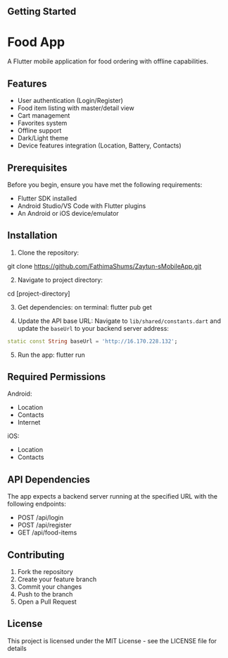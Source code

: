 ## Getting Started
# Food App

A Flutter mobile application for food ordering with offline capabilities.

## Features

- User authentication (Login/Register)
- Food item listing with master/detail view
- Cart management
- Favorites system
- Offline support
- Dark/Light theme
- Device features integration (Location, Battery, Contacts)

## Prerequisites

Before you begin, ensure you have met the following requirements:
* Flutter SDK installed
* Android Studio/VS Code with Flutter plugins
* An Android or iOS device/emulator

## Installation

1. Clone the repository:

git clone https://github.com/FathimaShums/Zaytun-sMobileApp.git


2. Navigate to project directory:

cd [project-directory]


3. Get dependencies:
on terminal:
flutter pub get


4. Update the API base URL:
Navigate to `lib/shared/constants.dart` and update the `baseUrl` to your backend server address:
```dart
static const String baseUrl = 'http://16.170.228.132';   
```

5. Run the app:
flutter run


## Required Permissions

Android:
- Location
- Contacts
- Internet

iOS:
- Location
- Contacts

## API Dependencies

The app expects a backend server running at the specified URL with the following endpoints:
- POST /api/login
- POST /api/register
- GET /api/food-items

## Contributing

1. Fork the repository
2. Create your feature branch
3. Commit your changes
4. Push to the branch
5. Open a Pull Request

## License

This project is licensed under the MIT License - see the LICENSE file for details
